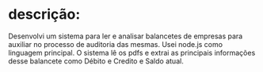 # descrição:
Desenvolvi um sistema para ler e analisar balancetes de empresas para auxiliar no processo de auditoria das mesmas.
Usei node.js como linguagem principal.
O sistema lê os pdfs e extrai as principais informações desse balancete como Débito e Credito e Saldo atual.
